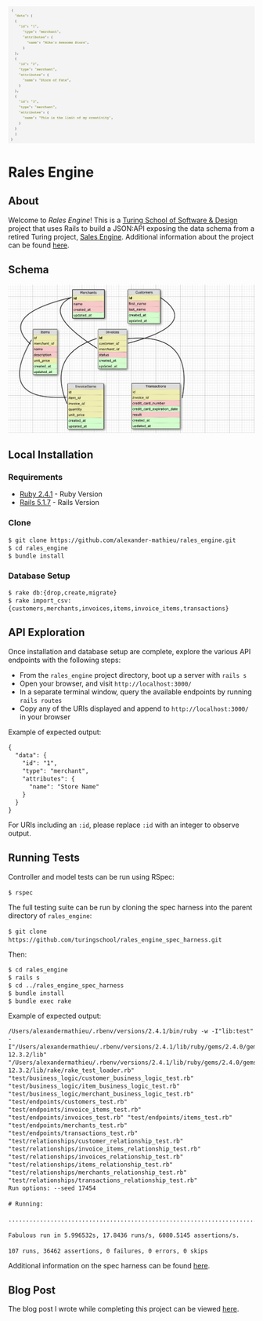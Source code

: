 ![Rales Engine Screenshot](/rales_engine_screenshot.png?raw=true "Rales Engine Screenshot")

# Rales Engine

## About

Welcome to _Rales Engine_! This is a [Turing School of Software & Design](https://turing.io/) project that uses Rails to build a JSON:API exposing the data schema from a retired Turing project, [Sales Engine](https://github.com/turingschool-examples/sales_engine/tree/master/data/). Additional information about the project can be found [here](https://backend.turing.io/module3/projects/rails_engine#learning-goals/).

## Schema

![Rales Engine Schema](/rales_engine_schema.png?raw=true "Rales Engine Schema")

## Local Installation

### Requirements

* [Ruby 2.4.1](https://www.ruby-lang.org/en/downloads/) - Ruby Version
* [Rails 5.1.7](https://rubyonrails.org/) - Rails Version

### Clone

```
$ git clone https://github.com/alexander-mathieu/rales_engine.git
$ cd rales_engine
$ bundle install
```

### Database Setup

```
$ rake db:{drop,create,migrate}
$ rake import_csv:{customers,merchants,invoices,items,invoice_items,transactions}
```

## API Exploration
Once installation and database setup are complete, explore the various API endpoints with the following steps:

* From the `rales_engine` project directory, boot up a server with `rails s`
* Open your browser, and visit `http://localhost:3000/`
* In a separate terminal window, query the available endpoints by running `rails routes`
* Copy any of the URIs displayed and append to `http://localhost:3000/` in your browser

Example of expected output:
```
{
  "data": {
    "id": "1",
    "type": "merchant",
    "attributes": {
      "name": "Store Name"
    }
  }
}
```

For URIs including an `:id`, please replace `:id` with an integer to observe output.

## Running Tests

Controller and model tests can be run using RSpec:

`$ rspec`

The full testing suite can be run by cloning the spec harness into the parent directory of `rales_engine`:

`$ git clone https://github.com/turingschool/rales_engine_spec_harness.git`

Then:
```
$ cd rales_engine
$ rails s
$ cd ../rales_engine_spec_harness
$ bundle install
$ bundle exec rake
```

Example of expected output:
```
/Users/alexandermathieu/.rbenv/versions/2.4.1/bin/ruby -w -I"lib:test" -I"/Users/alexandermathieu/.rbenv/versions/2.4.1/lib/ruby/gems/2.4.0/gems/rake-12.3.2/lib" "/Users/alexandermathieu/.rbenv/versions/2.4.1/lib/ruby/gems/2.4.0/gems/rake-12.3.2/lib/rake/rake_test_loader.rb" "test/business_logic/customer_business_logic_test.rb" "test/business_logic/item_business_logic_test.rb" "test/business_logic/merchant_business_logic_test.rb" "test/endpoints/customers_test.rb" "test/endpoints/invoice_items_test.rb" "test/endpoints/invoices_test.rb" "test/endpoints/items_test.rb" "test/endpoints/merchants_test.rb" "test/endpoints/transactions_test.rb" "test/relationships/customer_relationship_test.rb" "test/relationships/invoice_items_relationship_test.rb" "test/relationships/invoices_relationship_test.rb" "test/relationships/items_relationship_test.rb" "test/relationships/merchants_relationship_test.rb" "test/relationships/transactions_relationship_test.rb"
Run options: --seed 17454

# Running:

...........................................................................................................

Fabulous run in 5.996532s, 17.8436 runs/s, 6080.5145 assertions/s.

107 runs, 36462 assertions, 0 failures, 0 errors, 0 skips
```

Additional information on the spec harness can be found [here](https://github.com/turingschool/rales_engine_spec_harness/).

## Blog Post

The blog post I wrote while completing this project can be viewed [here](https://medium.com/@alexander_mathieu/from-views-to-apis-with-ruby-on-rails-378ec8c325e5/).
